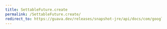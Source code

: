 ```yaml
---
title: SettableFuture.create
permalink: /SettableFuture.create/
redirect_to: https://guava.dev/releases/snapshot-jre/api/docs/com/google/common/util/concurrent/SettableFuture.html#create--
---
```

